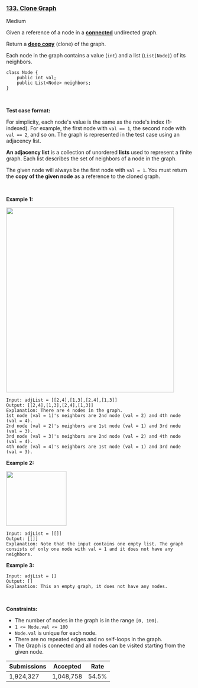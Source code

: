 ### [133. Clone Graph](https://leetcode.com/problems/clone-graph/?envType=daily-question&envId=2023-04-08)

Medium

Given a reference of a node in a __<a href="https://en.wikipedia.org/wiki/Connectivity_(graph_theory)#Connected_graph" target="_blank">connected</a>__ undirected graph.

Return a <a href="https://en.wikipedia.org/wiki/Object_copying#Deep_copy" target="_blank">__deep copy__</a> (clone) of the graph.

Each node in the graph contains a value (`` int ``) and a list (`` List[Node] ``) of its neighbors.

```
class Node {
    public int val;
    public List<Node> neighbors;
}
```

 

__Test case format:__

For simplicity, each node's value is the same as the node's index (1-indexed). For example, the first node with `` val == 1 ``, the second node with `` val == 2 ``, and so on. The graph is represented in the test case using an adjacency list.

__An adjacency list__ is a collection of unordered __lists__ used to represent a finite graph. Each list describes the set of neighbors of a node in the graph.

The given node will always be the first node with `` val = 1 ``. You must return the __copy of the given node__ as a reference to the cloned graph.

 

<strong class="example">Example 1:</strong>

<img alt="" src="https://assets.leetcode.com/uploads/2019/11/04/133_clone_graph_question.png" style="width: 454px; height: 500px;"/>

```
Input: adjList = [[2,4],[1,3],[2,4],[1,3]]
Output: [[2,4],[1,3],[2,4],[1,3]]
Explanation: There are 4 nodes in the graph.
1st node (val = 1)'s neighbors are 2nd node (val = 2) and 4th node (val = 4).
2nd node (val = 2)'s neighbors are 1st node (val = 1) and 3rd node (val = 3).
3rd node (val = 3)'s neighbors are 2nd node (val = 2) and 4th node (val = 4).
4th node (val = 4)'s neighbors are 1st node (val = 1) and 3rd node (val = 3).
```

<strong class="example">Example 2:</strong>

<img alt="" src="https://assets.leetcode.com/uploads/2020/01/07/graph.png" style="width: 163px; height: 148px;"/>

```
Input: adjList = [[]]
Output: [[]]
Explanation: Note that the input contains one empty list. The graph consists of only one node with val = 1 and it does not have any neighbors.
```

<strong class="example">Example 3:</strong>

```
Input: adjList = []
Output: []
Explanation: This an empty graph, it does not have any nodes.
```

 

__Constraints:__

*   The number of nodes in the graph is in the range `` [0, 100] ``.
*   `` 1 <= Node.val <= 100 ``
*   `` Node.val `` is unique for each node.
*   There are no repeated edges and no self-loops in the graph.
*   The Graph is connected and all nodes can be visited starting from the given node.

| Submissions    | Accepted     | Rate   |
| -------------- | ------------ | ------ |
| 1,924,327 | 1,048,758 | 54.5% |